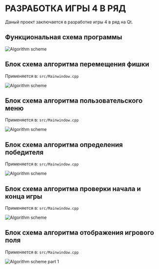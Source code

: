 # РАЗРАБОТКА ИГРЫ 4 В РЯД

Даный проект заключается в разработке игры 4 в ряд на Qt.

## Функциональная схема программы
![Algorithm scheme](schemes/scheme1.png)

## Блок схема алгоритма перемещения фишки
Применяется в: `src/Mainwindow.cpp`

![Algorithm scheme](schemes/scheme2.png)

## Блок схема алгоритма пользовательского меню


Применяется в: `src/Mainwindow.cpp`

![Algorithm scheme](schemes/scheme3.png)


## Блок схема алгоритма определения победителя
Применяется в: `src/Mainwindow.cpp`


![Algorithm scheme](schemes/scheme4.png)



## Блок схема алгоритма проверки начала и конца игры

Применяется в: `src/Mainwindow.cpp`


![Algorithm scheme](schemes/scheme5.png)


## Блок схема алгоритма отображения игрового поля

Применяется в: `src/Mainwindow.cpp`

![Algorithm scheme part 1](schemes/scheme6.png)
